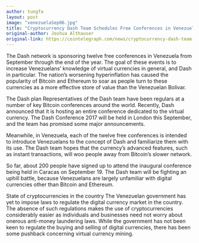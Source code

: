 ```yaml
---
author: tungfa
layout: post
image: "venezuelaSep06.jpg"
title: "Cryptocurrency Dash Team Schedules Free Conferences in Venezuela"
original-author: Joshua Althauser 
original-link: https://cointelegraph.com/news/cryptocurrency-dash-team-schedules-free-conferences-in-venezuela
---
```


The Dash network is sponsoring twelve free conferences in Venezuela from September through the end of the year. The goal of these events is to increase Venezuelans’ knowledge of virtual currencies in general, and Dash in particular. The nation’s worsening hyperinflation has caused the popularity of Bitcoin and Ethereum to soar as people turn to these currencies as a more effective store of value than the Venezuelan Bolivar.

The Dash plan
Representatives of the Dash team have been regulars at a number of key Bitcoin conferences around the world. Recently, Dash announced that it is hosting an entire conference dedicated to the virtual currency. The Dash Conference 2017 will be held in London this September, and the team has promised some major announcements.

Meanwhile, in Venezuela, each of the twelve free conferences is intended to introduce Venezuelans to the concept of Dash and familiarize them with its use. The Dash team hopes that the currency’s advanced features, such as instant transactions, will woo people away from Bitcoin’s slower network.

So far, about 200 people have signed up to attend the inaugural conference being held in Caracas on September 19. The Dash team will be fighting an uphill battle, because Venezuelans are largely unfamiliar with digital currencies other than Bitcoin and Ethereum.

State of cryptocurrencies in the country
The Venezuelan government has yet to impose laws to regulate the digital currency market in the country. The absence of such regulations makes the use of cryptocurrencies considerably easier as individuals and businesses need not worry about onerous anti-money laundering laws. While the government has not been keen to regulate the buying and selling of digital currencies, there has been some pushback concerning virtual currency mining.


